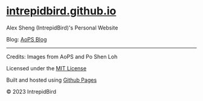 # [intrepidbird.github.io](https://intrepidbird.github.io)

Alex Sheng (IntrepidBird)'s Personal Website

Blog: [AoPS Blog](https://artofproblemsolving.com/community/c3616023)

------------------------------------------------------------------------------

Credits: Images from AoPS and Po Shen Loh

Licensed under the [MIT License](https://opensource.org/license/mit/)

Built and hosted using [Github Pages](https://pages.github.com/)

© 2023 IntrepidBird
